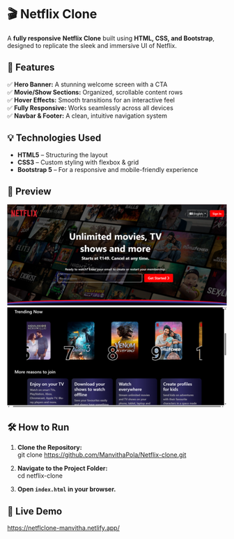 # 🎬 Netflix Clone  

A **fully responsive** **Netflix Clone** built using **HTML, CSS, and Bootstrap**, designed to replicate the sleek and immersive UI of Netflix.  

## 🚀 Features  

✅ **Hero Banner:** A stunning welcome screen with a CTA  
✅ **Movie/Show Sections:** Organized, scrollable content rows  
✅ **Hover Effects:** Smooth transitions for an interactive feel  
✅ **Fully Responsive:** Works seamlessly across all devices  
✅ **Navbar & Footer:** A clean, intuitive navigation system  

## 💡 Technologies Used  

- **HTML5** – Structuring the layout  
- **CSS3** – Custom styling with flexbox & grid  
- **Bootstrap 5** – For a responsive and mobile-friendly experience  

## 📸 Preview  

![Netflix Clone Preview](output1.png)  
![Netflix Clone Preview](output2.png)  

## 🛠️ How to Run  

1. **Clone the Repository:**  
   git clone https://github.com/ManvithaPola/Netflix-clone.git

2. **Navigate to the Project Folder:**  
   cd netflix-clone

3. **Open `index.html` in your browser.**  

## 🔗 Live Demo  
https://netflclone-manvitha.netlify.app/


